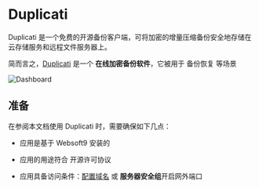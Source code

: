 # Duplicati

Duplicati 是一个免费的开源备份客户端，可将加密的增量压缩备份安全地存储在云存储服务和远程文件服务器上。

简而言之，[Duplicati](https://www.duplicati.com/) 是一个 **在线加密备份软件**，它被用于 备份恢复  等场景


![Dashboard](https://libs.websoft9.com/Websoft9/DocsPicture/zh/duplicati/duplicati-gui-websoft9.png)


## 准备

在参阅本文档使用 Duplicati 时，需要确保如下几点：

- 应用是基于 Websoft9 安装的

- 应用的用途符合 [](https://opensource.org/licenses/LGPL-2.1) 开源许可协议

- 应用具备访问条件：[配置域名](./guide/appsetdomain) 或 **服务器安全组**开启网外端口